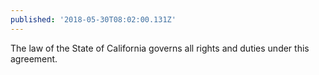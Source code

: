 ```yaml
---
published: '2018-05-30T08:02:00.131Z'
---
```


The law of the State of California governs all rights and duties under this agreement.
